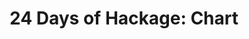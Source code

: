 ---
title: ! '24 Days of Hackage: Chart'
url: https://ocharles.org.uk/blog/posts/2013-12-24-24-days-of-hackage-charts.html
authors:
- Oliver Charles
type: article
tags:
- charts
doHaskell-type: blog post
dohaskell-year: 2013
---
